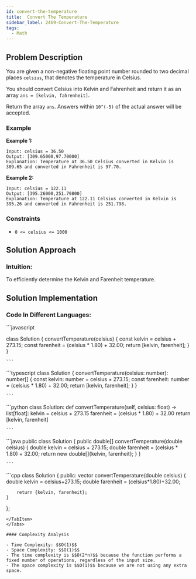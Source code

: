 ```yaml
---
id: convert-the-temperature
title:  Convert The Temperature
sidebar_label: 2469-Convert-The-Temperature
tags:
  - Math
---
```


## Problem Description
You are given a non-negative floating point number rounded to two decimal places `celsius`, that denotes the temperature in Celsius.

You should convert Celsius into Kelvin and Fahrenheit and return it as an array `ans = [kelvin, fahrenheit]`.

Return the array `ans`. Answers within `10^(-5)` of the actual answer will be accepted.


### Example

**Example 1:**


```
Input: celsius = 36.50
Output: [309.65000,97.70000]
Explanation: Temperature at 36.50 Celsius converted in Kelvin is 309.65 and converted in Fahrenheit is 97.70.
```
**Example 2:**
```
Input: celsius = 122.11
Output: [395.26000,251.79800]
Explanation: Temperature at 122.11 Celsius converted in Kelvin is 395.26 and converted in Fahrenheit is 251.798.
```
### Constraints

- `0 <= celsius <= 1000`

## Solution Approach

### Intuition:

To efficiently determine the Kelvin and Farenheit temperature.
## Solution Implementation

### Code In Different Languages:

<Tabs>
  <TabItem value="JavaScript" label="JavaScript" default>
  <SolutionAuthor name="@Ishitamukherjee2004"/>
   ```javascript
    
class Solution {
  convertTemperature(celsius) {
    const kelvin = celsius + 273.15;
    const farenheit = (celsius * 1.80) + 32.00;
    return [kelvin, farenheit];
  }
}


    ```

  </TabItem>
  <TabItem value="TypeScript" label="TypeScript">
  <SolutionAuthor name="@Ishitamukherjee2004"/> 
   ```typescript
    class Solution {
  convertTemperature(celsius: number): number[] {
    const kelvin: number = celsius + 273.15;
    const farenheit: number = (celsius * 1.80) + 32.00;
    return [kelvin, farenheit];
  }
}

    ```

  </TabItem>
  <TabItem value="Python" label="Python"> 
  <SolutionAuthor name="@Ishitamukherjee2004"/>
   ```python
    class Solution:
    def convertTemperature(self, celsius: float) -> list[float]:
        kelvin = celsius + 273.15
        farenheit = (celsius * 1.80) + 32.00
        return [kelvin, farenheit]


    ```

  </TabItem>
  <TabItem value="Java" label="Java">
  <SolutionAuthor name="@Ishitamukherjee2004"/>
   ```java
    public class Solution {
    public double[] convertTemperature(double celsius) {
        double kelvin = celsius + 273.15;
        double farenheit = (celsius * 1.80) + 32.00;
        return new double[]{kelvin, farenheit};
    }
}


    ```

  </TabItem>
  <TabItem value="C++" label="C++">
  <SolutionAuthor name="@Ishitamukherjee2004"/>
   ```cpp
class Solution {
public:
    vector<double> convertTemperature(double celsius) {
         double kelvin = celsius+273.15;
         double farenheit = (celsius*1.80)+32.00;

        return {kelvin, farenheit};
    }
};
```
</TabItem> 
</Tabs>

#### Complexity Analysis

- Time Complexity: $$O(1)$$
- Space Complexity: $$O(1)$$
- The time complexity is $$O(2*n)$$ because the function performs a fixed number of operations, regardless of the input size.
- The space complexity is $$O(1)$$ because we are not using any extra space.